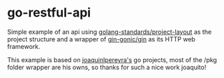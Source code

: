 # go-restful-api

Simple example of an api using [golang-standards/project-layout](https://github.com/golang-standards/project-layout) as the project structure and a wrapper of [gin-gonic/gin](https://github.com/gin-gonic/gin) as its HTTP web framework.

This example is based on [joaquinlpereyra's](https://github.com/joaquinlpereyra) go projects, most of the /pkg folder wrapper are his owns, so thanks for such a nice work joaquito!
